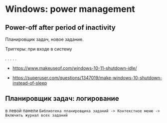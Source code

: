 # Windows: power management

## Power-off after period of inactivity

Планировщик задач, новое задание.

Триггеры: при входе в систему

. . . . .

- https://www.makeuseof.com/windows-10-11-shutdown-idle/

- https://superuser.com/questions/1347019/make-windows-10-shutdown-instead-of-sleep

## Планировщик задач: логирование

в левой панели `Библиотека планировщика заданий -> Контекстное меню -> Включить журнал всех заданий`